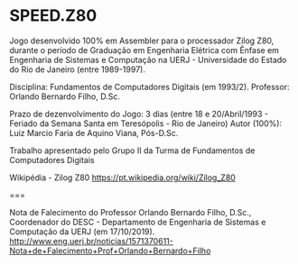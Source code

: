 # SPEED.Z80
Jogo desenvolvido 100% em Assembler para o processador Zilog Z80, durante o período de Graduação em Engenharia Elétrica com Ênfase em Engenharia de Sistemas e Computação na UERJ - Universidade do Estado do Rio de Janeiro (entre 1989-1997).

Disciplina: Fundamentos de Computadores Digitais (em 1993/2).
Professor: Orlando Bernardo Filho, D.Sc.

Prazo de dezenvolvimento do Jogo: 3 dias (entre 18 e 20/Abril/1993 - Feriado da Semana Santa em Teresópolis - Rio de Janeiro)
Autor (100%): Luiz Marcio Faria de Aquino Viana, Pós-D.Sc.

Trabalho apresentado pelo Grupo II da Turma de Fundamentos de Computadores Digitais 

Wikipédia - Zilog Z80 https://pt.wikipedia.org/wiki/Zilog_Z80

===

Nota de Falecimento do Professor Orlando Bernardo Filho, D.Sc., Coordenador do DESC - Departamento de Engenharia de Sistemas e Computação da UERJ (em 17/10/2019).
http://www.eng.uerj.br/noticias/1571370611-Nota+de+Falecimento+Prof+Orlando+Bernardo+Filho
